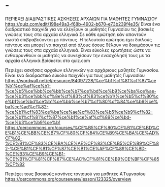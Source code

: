 
# -
ΠΕΡΙΕΧΕΙ ΔΙΑΔΡΑΣΤΙΚΕΣ ΑΣΚΗΣΕΙΣ ΑΡΧΑΙΩΝ ΓΙΑ ΜΑΘΗΤΕΣ ΓΥΜΝΑΣΙΟΥ
https://quiz.com/edit/198e49a3-f68b-4902-b670-e73b239f4e35/
Είναι ένα διαδραστικό παιχνίδι για να ελέγξουν οι μαθητές Γυμνασίου τις βασικές γνώσεις τους στα αρχαία ελληνικά 
Σε κάθε ερώτηση εάν απαντούν σωστά επιβραβεύονται με πόντους .Η τελευταία ερώτηση έχει διπλούς πόντους και μπορεί να παιχτεί από όλους όσους θέλουν να δοκιμάσουν τις γνώσεις τους στα αρχαία ελληνικά. Είναι εύκολες ερωτήσεις ώστε να ενθαρρυνθούν οι μαθητές να συνεχίσουν την ενασχόλησή τους με τα αρχαία ελληνικά.Βρίσκεται στο quiz.com

Περιέχει ασκήσεις αρχαίων ελληνικών για αρχάριους μαθητές Γυμνασίου. 
Είναι ένα διαδραστικό εύκολο παιχνίδι για τους μαθητές Γυμνασίου
https://wordwall.net/el/resource/84097228/%ce%b1%cf%81%cf%87%ce%b1%ce%af%ce%b1-%ce%b5%ce%bb%ce%bb%ce%b7%ce%bd%ce%b9%ce%ba%ce%ae-%ce%b3%ce%bb%cf%8e%cf%83%cf%83%ce%b1/%ce%b5%cf%80%ce%b1%ce%bd%ce%b1%ce%bb%ce%b7%cf%80%cf%84%ce%b9%ce%ba%ce%ad%cf%82-%ce%b1%cf%83%ce%ba%ce%ae%cf%83%ce%b5%ce%b9%cf%82-%ce%b1%cf%81%cf%87%ce%b1%ce%af%cf%89%ce%bd-%ce%b3%ce%b9%ce%b1
https://oercommons.org/courses/%CE%B5%CF%80%CE%B1%CE%BD%CE%B1%CE%BB%CE%B7%CF%80%CF%84%CE%B9%CE%BA%CE%AD%CF%82-%CE%B1%CF%83%CE%BA%CE%AE%CF%83%CE%B5%CE%B9%CF%82-%CE%B1%CF%81%CF%87%CE%B1%CE%AF%CF%89%CE%BD-%CE%B3%CE%B9%CE%B1-%CE%B1%CF%81%CF%87%CE%AC%CF%81%CE%B9%CE%BF%CF%85%CF%82

Περιέχει τους βασικούς κανόνες τονισμού για μαθητές Α΄Γυμνασίου
https://oercommons.org/courseware/lesson/123325/overview
